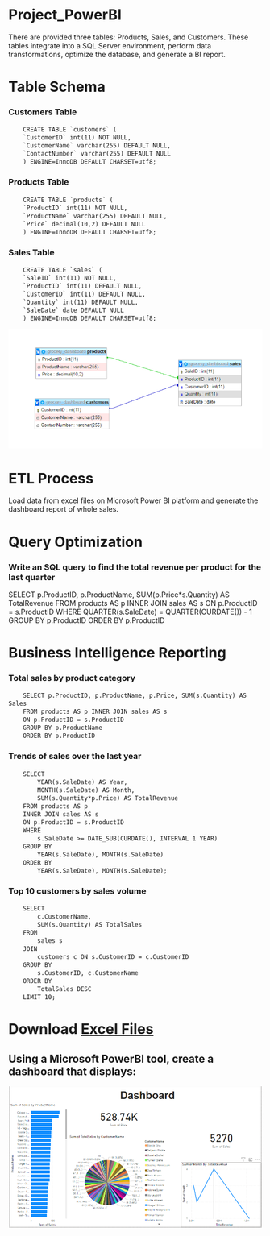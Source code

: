 # Project_PowerBI
There are provided three tables: Products, Sales, and Customers. These tables integrate into a SQL Server environment, perform data transformations, optimize the database, and generate a BI report.

# Table Schema

### Customers Table
        CREATE TABLE `customers` (
        `CustomerID` int(11) NOT NULL,
        `CustomerName` varchar(255) DEFAULT NULL,
        `ContactNumber` varchar(255) DEFAULT NULL
        ) ENGINE=InnoDB DEFAULT CHARSET=utf8;

### Products Table
        CREATE TABLE `products` (
        `ProductID` int(11) NOT NULL,
        `ProductName` varchar(255) DEFAULT NULL,
        `Price` decimal(10,2) DEFAULT NULL
        ) ENGINE=InnoDB DEFAULT CHARSET=utf8;

### Sales Table
        CREATE TABLE `sales` (
        `SaleID` int(11) NOT NULL,
        `ProductID` int(11) DEFAULT NULL,
        `CustomerID` int(11) DEFAULT NULL,
        `Quantity` int(11) DEFAULT NULL,
        `SaleDate` date DEFAULT NULL
        ) ENGINE=InnoDB DEFAULT CHARSET=utf8;

<p>
  <img src="https://github.com/Saruj-chy/Project_PowerBI/blob/main/Image/database_ss.PNG"   width="600" title="Database Schema">
  </p>

# ETL Process
Load data from excel files on Microsoft Power BI platform and generate the dashboard report of whole sales.

# Query Optimization
### Write an SQL query to find the total revenue per product for the last quarter
SELECT p.ProductID, p.ProductName, SUM(p.Price*s.Quantity) AS TotalRevenue
FROM products AS p INNER JOIN sales AS s
ON p.ProductID = s.ProductID
WHERE QUARTER(s.SaleDate) = QUARTER(CURDATE()) - 1
GROUP BY p.ProductID
ORDER BY p.ProductID

# Business Intelligence Reporting

### Total sales by product category
        SELECT p.ProductID, p.ProductName, p.Price, SUM(s.Quantity) AS Sales
        FROM products AS p INNER JOIN sales AS s
        ON p.ProductID = s.ProductID
        GROUP BY p.ProductName
        ORDER BY p.ProductID
        

### Trends of sales over the last year
        SELECT 
            YEAR(s.SaleDate) AS Year,
            MONTH(s.SaleDate) AS Month,
            SUM(s.Quantity*p.Price) AS TotalRevenue
        FROM products AS p 
        INNER JOIN sales AS s
        ON p.ProductID = s.ProductID
        WHERE 
            s.SaleDate >= DATE_SUB(CURDATE(), INTERVAL 1 YEAR)
        GROUP BY 
            YEAR(s.SaleDate), MONTH(s.SaleDate)
        ORDER BY 
            YEAR(s.SaleDate), MONTH(s.SaleDate);

### Top 10 customers by sales volume
        SELECT 
            c.CustomerName,
            SUM(s.Quantity) AS TotalSales
        FROM 
            sales s
        JOIN 
            customers c ON s.CustomerID = c.CustomerID
        GROUP BY 
            s.CustomerID, c.CustomerName
        ORDER BY 
            TotalSales DESC
        LIMIT 10;
<h1> Download <a href ="https://github.com/Saruj-chy/Project_PowerBI/blob/main/Excel%20Files/sales_table.xlsx" >Excel Files </a> </h1>

## Using a Microsoft PowerBI tool, create a dashboard that displays:
<p>
  <img src="https://github.com/Saruj-chy/Project_PowerBI/blob/main/Image/Dashboard_Report_Created_by_PowerBI.PNG"   width="600" title="Dashboard_Report_Created_by_PowerBI ">
  </p>







